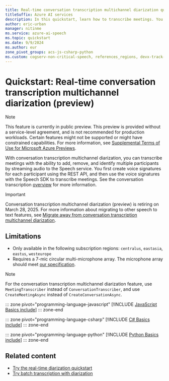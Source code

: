 ```yaml
---
title: Real-time conversation transcription multichannel diarization quickstart - Speech service
titleSuffix: Azure AI services
description: In this quickstart, learn how to transcribe meetings. You can add, remove, and identify multiple participants by streaming audio to the Speech service.
author: eric-urban
manager: nitinme
ms.service: azure-ai-speech
ms.topic: quickstart
ms.date: 9/9/2024
ms.author: eur
zone_pivot_groups: acs-js-csharp-python
ms.custom: cogserv-non-critical-speech, references_regions, devx-track-extended-java, devx-track-js, devx-track-python
---
```


# Quickstart: Real-time conversation transcription multichannel diarization (preview)

> [!NOTE]
> This feature is currently in public preview. This preview is provided without a service-level agreement, and is not recommended for production workloads. Certain features might not be supported or might have constrained capabilities. For more information, see [Supplemental Terms of Use for Microsoft Azure Previews](https://azure.microsoft.com/support/legal/preview-supplemental-terms/).

With conversation transcription multichannel diarization, you can transcribe meetings with the ability to add, remove, and identify multiple participants by streaming audio to the Speech service. You first create voice signatures for each participant using the REST API, and then use the voice signatures with the Speech SDK to transcribe meetings. See the conversation transcription [overview](meeting-transcription.md) for more information.

> [!IMPORTANT]
> Conversation transcription multichannel diarization (preview) is retiring on March 28, 2025. For more information about migrating to other speech to text features, see [Migrate away from conversation transcription multichannel diarization](meeting-transcription.md#migrate-away-from-conversation-transcription-multichannel-diarization).

## Limitations

* Only available in the following subscription regions: `centralus`, `eastasia`, `eastus`, `westeurope`
* Requires a 7-mic circular multi-microphone array. The microphone array should meet [our specification](./speech-sdk-microphone.md).

> [!NOTE]
> For the conversation transcription multichannel diarization feature, use `MeetingTranscriber` instead of `ConversationTranscriber`, and use `CreateMeetingAsync` instead of `CreateConversationAsync`. 

::: zone pivot="programming-language-javascript"
[!INCLUDE [JavaScript Basics include](includes/how-to/meeting-transcription/real-time-javascript.md)]
::: zone-end

::: zone pivot="programming-language-csharp"
[!INCLUDE [C# Basics include](includes/how-to/meeting-transcription/real-time-csharp.md)]
::: zone-end

::: zone pivot="programming-language-python"
[!INCLUDE [Python Basics include](includes/how-to/meeting-transcription/real-time-python.md)]
::: zone-end

## Related content

- [Try the real-time diarization quickstart](get-started-stt-diarization.md)
- [Try batch transcription with diarization](batch-transcription.md)